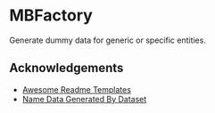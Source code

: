 
# MBFactory

Generate dummy data for generic or specific entities. 



## Acknowledgements

 - [Awesome Readme Templates](https://awesomeopensource.com/project/elangosundar/awesome-README-templates)
 - [Name Data Generated By Dataset](https://github.com/philipperemy/name-dataset)

  